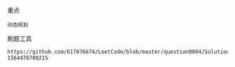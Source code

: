 


重点

    动态规划
    
    
刷题工具


    https://github.com/617076674/LeetCode/blob/master/question0004/Solution2.java?1564476708215    